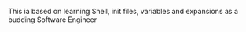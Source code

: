 This ia based on learning Shell, init files, variables and expansions as a budding Software Engineer
